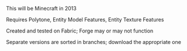 This will be Minecraft in 2013

Requires Polytone, Entity Model Features, Entity Texture Features

Created and tested on Fabric; Forge may or may not function

Separate versions are sorted in branches; download the appropriate one
